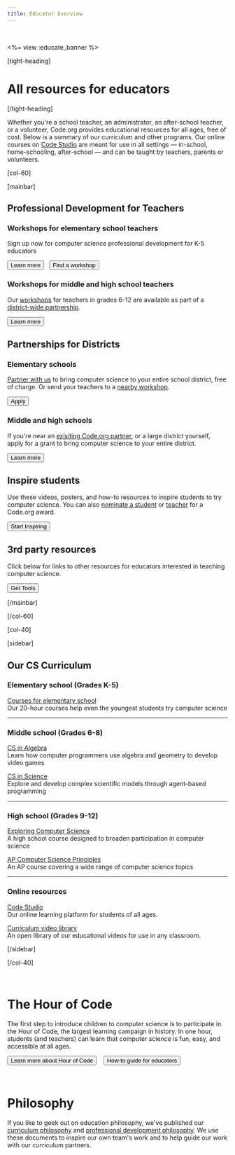 ```yaml
---
title: Educator Overview
---
```


<br/>

<%= view :educate_banner %>

[tight-heading]

# All resources for educators

[/tight-heading]

Whether you're a school teacher, an administrator, an after-school teacher, or a volunteer, Code.org provides educational resources for all ages, free of cost. Below is a summary of our curriculum and other programs. Our online courses on [Code Studio](http://studio.code.org) are meant for use in all settings &mdash; in-school, home-schooling, after-school &mdash; and can be taught by teachers, parents or volunteers. 

<!-- If you're a parent, you can guide your child to [learn online](/learn/beyond) or [at a local workshop or camp](/learn/local), or [help us in other ways](/help).  -->

[col-60]

[mainbar]

## Professional Development for Teachers

### Workshops for elementary school teachers

Sign up now for computer science professional development for K-5 educators

[<button>Learn more</button>](/educate/k5/) &nbsp;&nbsp;[<button>Find a workshop</button>](/professional-development-workshops)


### Workshops for middle and high school teachers

Our [workshops](/educate/professional-development) for teachers in grades 6-12 are available as part of a [district-wide partnership](/district-partner).

[<button>Learn more</button>](/educate/professional-development)


## Partnerships for Districts

### Elementary schools 

[Partner with us](/educate/k5-district-partnership) to bring computer science to your entire school district, free of charge. Or send your teachers to a [nearby workshop](/professional-development-workshops).

[<button>Apply</button>](/educate/k5-district-partnership)


### Middle and high schools 

If you're near an [exisiting Code.org partner](/educate/partner-districts), or a large district yourself, apply for a grant to bring computer science to your entire district.  

[<button>Learn more</button>](/district-partner)



## Inspire students
Use these videos, posters, and how-to resources to inspire students to try computer science. You can also [nominate a student](/sotw) or [teacher](/totm) for a Code.org award.

[<button>Start Inspiring</button>](/educate/inspire)



## 3rd party resources

Click below for links to other resources for educators interested in teaching computer science.

[<button>Get Tools</button>](/educate/3rdparty)

[/mainbar]

[/col-60]

[col-40]

[sidebar]

## Our CS Curriculum

### Elementary school (Grades K-5)

[Courses for elementary school](/educate/k5/)
<br/>
Our 20-hour courses help even the youngest students try computer science 

---

### Middle school (Grades 6-8)

[CS in Algebra](/curriculum/algebra/)
<br/>
Learn how computer programmers use algebra and geometry to develop video games 

[CS in Science](/curriculum/science/)
<br/>
Explore and develop complex scientific models through agent-based programming 

---

### High school (Grades 9-12)
<a href="http://www.exploringcs.org" target="_blank">Exploring Computer Science</a>
<br/>
A high school course designed to broaden participation in computer science

[AP Computer Science Principles](/educate/csp)
<br/>
An AP course covering a wide range of computer science topics

---

### Online resources

[Code Studio](http://studio.code.org)
<br/>
Our online learning platform for students of all ages.

[Curriculum video library](/educate/videos)
<br/>
An open library of our educational videos for use in any classroom.

[/sidebar]

[/col-40]


<div style="clear:both"/>

<br/>

# The Hour of Code
The first step to introduce children to computer science is to participate in the Hour of Code, the largest learning campaign in history. In one hour, students (and teachers) can learn that computer science is fun, easy, and accessible at all ages.

[<button>Learn more about Hour of Code</button>](http://hourofcode.com) &nbsp;&nbsp; [<button>How-to guide for educators</button>](http://hourofcode.com/resources/how-to)

<br/>

# Philosophy
If you like to geek out on education philosophy, we've published our [curriculum philosophy](/educate/curriculum-philosophy) and [professional development philosophy](/educate/professional-development-philosophy). We use these documents to inspire our own team's work and to help guide our work with our curriculum partners. 
